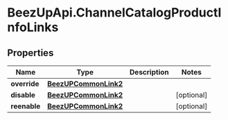 # BeezUpApi.ChannelCatalogProductInfoLinks

## Properties
Name | Type | Description | Notes
------------ | ------------- | ------------- | -------------
**override** | [**BeezUPCommonLink2**](BeezUPCommonLink2.md) |  | 
**disable** | [**BeezUPCommonLink2**](BeezUPCommonLink2.md) |  | [optional] 
**reenable** | [**BeezUPCommonLink2**](BeezUPCommonLink2.md) |  | [optional] 


